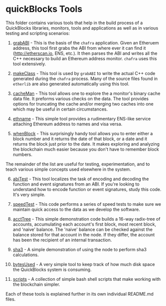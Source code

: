 # quickBlocks Tools

This folder contains various tools that help in the build process of a QuickBlocks libraries, monitors, tools and applications as well as in various testing and scripting scenarios:

1. [grabABI](grabABI) - This is the basis of the `chafra` application. Given an Etheruem address, this tool first grabs the ABI from where ever it can find it (http://etherscan.io, ENS, etc.). It then parses the ABI and writes all the C++ necessary to build an Ethereum address monitor. `chafra` uses this tool extensively.

2. [makeClass](makeClass) - This tool is used by `grabABI` to write the actual C++ code generated during the `chafra` process. Many of the source files found in `etherlib` are also generated automatically using this tool.

3. [cacheMan](cacheMan) - This tool allows one to explore the a monitor's binary cache data file. It preforms various checks on the data. The tool provides options for truncating the cache and/or merging two caches into one which may be useful in certain circumstances.

4. [ethname](ethname) - This simple tool provides a rudimentary ENS-like service attaching Ethereum address to names and visa versa.

5. [whenBlock](whenBlock) - This surprisingly handy tool allows you to enter either a block number and it returns the date of that block, or a date and it returns the block just prior to the date. It makes exploring and analyzing the blockchain much easier because you don't have to remember block numbers.

The remainder of the list are useful for testing, experimentation, and to teach various simple concepts used elsewhere in the system.

6. [abiTest](abiTest) - This tool localizes the task of encoding and decoding the function and event signatures from an ABI. If you're looking to understand how to encode function or event signatures, study this code. It's very simple.

7. [speedTest](speedTest) - This code performs a series of speed tests to make sure we maintain quick access to the data as we develop the software.

8. [acctTree](acctTree) - This simple demonstration code builds a 16-way radix-tree of accounts, accumulating each account's first block, most recent block, and 'naive' balance. The 'naive' balance can be checked against the balance stored for that account in the node. If they differ, the account has been the recipient of an internal transaction.

9. [sha3](sha3) - A simple demonstration of using the node to perform sha3 calculations.

10. [bytesUsed](bytesUsed) - A very simple tool to keep track of how much disk space the QuickBlocks system is consuming.

11. [scripts](scripts) - A collection of simple bash shell scripts that make working with the blockchain simpler.

Each of these tools is explained further in its own individual README.md files.
